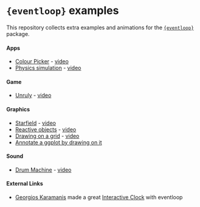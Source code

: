 
<!-- README.md is generated from README.Rmd. Please edit that file -->

# `{eventloop}` examples

<!-- badges: start -->
<!-- badges: end -->

This repository collects extra examples and animations for the
[`{eventloop}`](https://github.com/coolbutuseless/eventloop) package.

#### Apps

-   [Colour Picker](app-colour-picker.R) -
    [video](video/colourpicker.mp4)
-   [Physics simulation](app-physics.R) - [video](video/physics.mp4)

#### Game

-   [Unruly](game-unruly.R) - [video](video/unruly.mp4)

#### Graphics

-   [Starfield](gfx-starfield.R) - [video](video/starfield.mp4)
-   [Reactive objects](gfx-reactive-objects.R) -
    [video](video/reactive-objects.mp4)
-   [Drawing on a grid](gfx-drawing-on-a-grid.R) -
    [video](video/drawing-on-a-grid.mp4)
-   [Annotate a ggplot by drawing on it](gfx-ggplot-annotator.R)

#### Sound

-   [Drum Machine](snd-drum-machine.R) - [video](video/drum-machine.mp4)

#### External Links

-   [Georgios Karamanis](https://twitter.com/geokaramanis) made a great
    [Interactive Clock](https://github.com/gkaramanis/clock-eventloop)
    with eventloop
